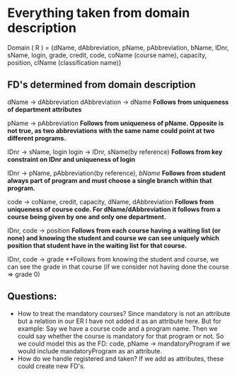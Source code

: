 # Everything taken from domain description

Domain ( R ) = {dName, dAbbreviation, pName, pAbbreviation, bName, IDnr, sName, login, grade, credit, code, coName (course name), capacity, position, clName (classification name)}

## FD's determined from domain description
dName $\rightarrow$ dAbbreviation
dAbbreviation $\rightarrow$ dName
**Follows from uniqueness of department attributes**

pName $\rightarrow$ pAbbreviation
**Follows from uniqueness of pName. Opposite is not true, as two abbreviations with the same name could point at two different programs.**

IDnr $\rightarrow$ sName, login
login $\rightarrow$ IDnr, sName(by reference)
**Follows from key constraint on IDnr and uniqueness of login**

IDnr $\rightarrow$ pName, pAbbreviation(by reference), *bName*
**Follows from student always part of program and must choose a single branch within that program.**

code $\rightarrow$ coName, credit, capacity, dName, dAbbreviation
**Follows from uniqueness of course code. For dName/dAbbreviation it follows from a course being given by one and only one department.**

IDnr, code $\rightarrow$ position
**Follows from each course having a waiting list (or none) and knowing the student and course we can see uniquely which position that student have in the waiting list for that course.**

IDnr, code $\rightarrow$ grade
**Follows from knowing the student and course, we can see the grade in that course (if we consider not having done the course $\Rightarrow$ grade 0)

## Questions:
- How to treat the mandatory courses? Since mandatory is not an attribute but a relation in our ER I have not added it as an attribute here. But for example: Say we have a course code and a program name. Then we could say whether the course is mandatory for that program or not. So we could model this as the FD: code, pName $\rightarrow$ mandatoryProgram if we would include mandatoryProgram as an attribute.
- How do we handle registered and taken? If we add as attributes, these could create new FD's.

<!--stackedit_data:
eyJoaXN0b3J5IjpbLTEwMTg0MTc1OTEsLTM1MTY1ODU3MywtMj
AwMDQ2NDE3MiwxMDY4NDQwNV19
-->